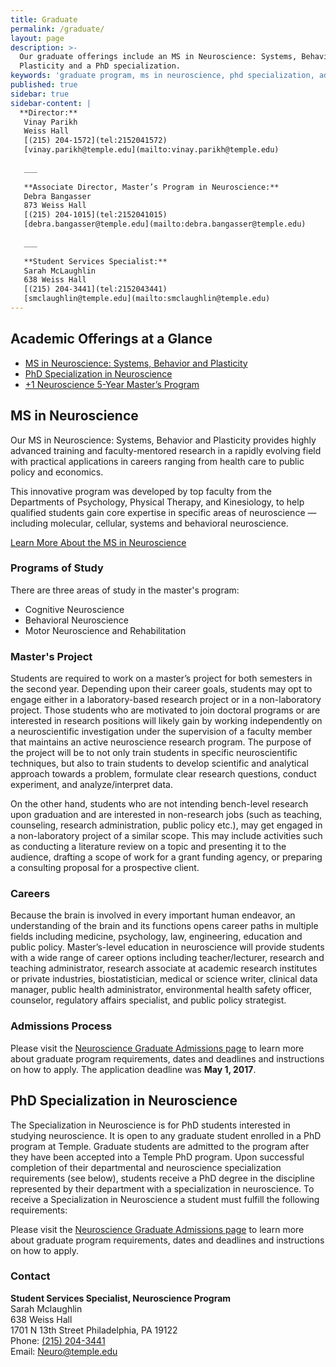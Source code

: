```yaml
---
title: Graduate
permalink: /graduate/
layout: page
description: >-
  Our graduate offerings include an MS in Neuroscience: Systems, Behavior and
  Plasticity and a PhD specialization. 
keywords: 'graduate program, ms in neuroscience, phd specialization, admissions, careers, amsters project'
published: true
sidebar: true
sidebar-content: |
  **Director:**  
   Vinay Parikh  
   Weiss Hall  
   [(215) 204-1572](tel:2152041572)  
   [vinay.parikh@temple.edu](mailto:vinay.parikh@temple.edu)  
   
   ___
   
   **Associate Director, Master’s Program in Neuroscience:**  
   Debra Bangasser  
   873 Weiss Hall  
   [(215) 204-1015](tel:2152041015)  
   [debra.bangasser@temple.edu](mailto:debra.bangasser@temple.edu)  
   
   ___
   
   **Student Services Specialist:**  
   Sarah McLaughlin  
   638 Weiss Hall   
   [(215) 204-3441](tel:2152043441)  
   [smclaughlin@temple.edu](mailto:smclaughlin@temple.edu)
---
```

## Academic Offerings at a Glance

 - [MS in Neuroscience: Systems, Behavior and Plasticity](#ms-in-neuroscience)
 - [PhD Specialization in Neuroscience](#phd-specialization-in-neuroscience)
 - [+1 Neuroscience 5-Year Master’s Program](/neuroscience/undergraduate/#program-description)

## MS in Neuroscience
Our MS in Neuroscience: Systems, Behavior and Plasticity provides highly advanced training and faculty-mentored research in a rapidly evolving field with practical applications in careers ranging from health care to public policy and economics.

This innovative program was developed by top faculty from the Departments of Psychology, Physical Therapy, and Kinesiology, to help qualified students gain core expertise in specific areas of neuroscience — including molecular, cellular, systems and behavioral neuroscience.

[Learn More About the MS in Neuroscience](http://bulletin.temple.edu/graduate/scd/cla/neuroscience-systems-behavior-plasticity-ms/)

### Programs of Study
There are three areas of study in the master's program:

- Cognitive Neuroscience
- Behavioral Neuroscience
- Motor Neuroscience and Rehabilitation

### Master's Project
Students are required to work on a master’s project for both semesters in the second year. Depending upon their career goals, students may opt to engage either in a laboratory-based research project or in a non-laboratory project. Those students who are motivated to join doctoral programs or are interested in research positions will likely gain by working independently on a neuroscientific investigation under the supervision of a faculty member that maintains an active neuroscience research program. The purpose of the project will be to not only train students in specific neuroscientific techniques, but also to train students to develop scientific and analytical approach towards a problem, formulate clear research questions, conduct experiment, and analyze/interpret data.  

On the other hand, students who are not intending bench-level research upon graduation and are interested in non-research jobs (such as teaching, counseling, research administration, public policy etc.), may get engaged in a non-laboratory project of a similar scope. This may include activities such as conducting a literature review on a topic and presenting it to the audience, drafting a scope of work for a grant funding agency, or preparing a consulting proposal for a prospective client.

### Careers
Because the brain is involved in every important human endeavor, an understanding of the brain and its functions opens career paths in multiple fields including medicine, psychology, law, engineering, education and public policy. Master’s-level education in neuroscience will provide students with a wide range of career options including teacher/lecturer, research and teaching administrator, research associate at academic research institutes or private industries, biostatistician, medical or science writer, clinical data manager, public health administrator, environmental health safety officer, counselor, regulatory affairs specialist, and public policy strategist.
 
### Admissions Process
Please visit the [Neuroscience Graduate Admissions page](https://liberalarts.temple.edu/admissions/graduate/neuroscience) to learn more about graduate program requirements, dates and deadlines and instructions on how to apply. The application deadline was **May 1, 2017**.

## PhD Specialization in Neuroscience
The Specialization in Neuroscience is for PhD students interested in studying neuroscience. It is open to any graduate student enrolled in a PhD program at Temple. Graduate students are admitted to the program after they have been accepted into a Temple PhD program. Upon successful completion of their departmental and neuroscience specialization requirements (see below), students receive a PhD degree in the discipline represented by their department with a specialization in neuroscience. To receive a Specialization in Neuroscience a student must fulfill the following requirements:

Please visit the [Neuroscience Graduate Admissions page](https://liberalarts.temple.edu/admissions/graduate/neuroscience) to learn more about graduate program requirements, dates and deadlines and instructions on how to apply.

### Contact

**Student Services Specialist, Neuroscience Program**<br/>
Sarah Mclaughlin<br/>
638 Weiss Hall <br/>
1701 N 13th Street Philadelphia, PA 19122<br/>
Phone: [(215) 204-3441](tel:2152043441)<br/>
Email: [Neuro@temple.edu](mailto:Neuro@temple.edu)<br/>
